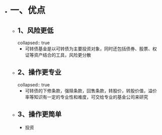 - # 一、优点
	- ## 1、风险更低
	  collapsed:: true
		- 可转债基金是以可转债为主要投资对象，同时还包括债券、股票、权证等资产结合的工具，风险更分散
	- ## 2、操作更专业
	  collapsed:: true
		- 可转债的下修条款，强赎条款，回售条款，转股价，转股价值，溢价率等知识有一定的专业性和难度，可交给专业的基金公司来研究
	- ## 3、操作更简单
		- 投资